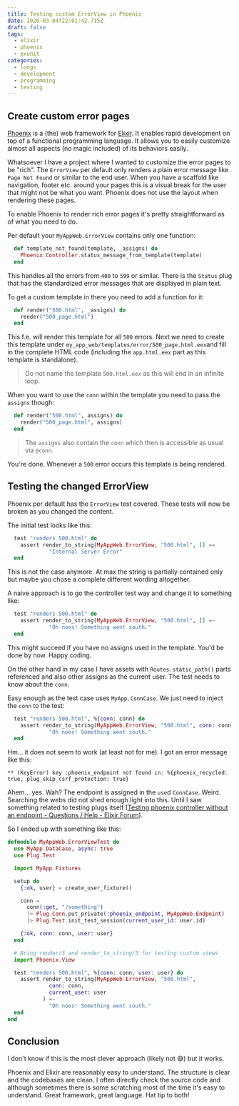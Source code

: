 ```yaml
---
title: Testing custom ErrorView in Phoenix
date: 2020-03-04T22:01:42.715Z
draft: false
tags:
  - elixir
  - phoenix
  - exunit
categories:
  - longs
  - development
  - programming
  - testing
---
```


## Create custom error pages

[Phoenix](http://phoenixframework.org) is a (the) web framework for [Elixir](https://elixir-lang.org). It enables rapid development on top of a functional programming language. It allows you to easily customize almost all aspects (no magic included) of its behaviors easily.

Whatsoever I have a project where I wanted to customize the error pages to be "rich". The `ErrorView` per default only renders a plain error message like `Page Not Found` or similar to the end user. When you have a scaffold like navigation, footer etc. around your pages this is a visual break for the user that might not be what you want. Phoenix does not use the layout when rendering these pages.

To enable Phoenix to render rich error pages it's pretty straightforward as of what you need to do.

Per default your `MyAppWeb.ErrorView` contains only one function:

```elixir {linenos=table}
  def template_not_found(template, _assigns) do
    Phoenix.Controller.status_message_from_template(template)
  end
```

This handles all the errors from `400` to `599` or similar. There is the `Status` plug that has the standardized error messages that are displayed in plain text.

To get a custom template in there you need to add a function for it:

```elixir {linenos=table}
  def render("500.html", _assigns) do
    render("500_page.html")
  end
```

This f.e. will render this template for all `500` errors. Next we need to create this template under `my_app_web/templates/error/500_page.html.eex`and fill in the complete HTML code (including the `app.html.eex` part as this template is standalone).

> Do not name the template `500.html.eex` as this will end in an infinite loop.

When you want to use the `conn` within the template you need to pass the `assigns` though:

```elixir {linenos=table}
  def render("500.html", assigns) do
    render("500_page.html", assigns)
  end
```

> The `assigns` also contain the `conn` which then is accessible as usual via `@conn`.

You're done. Whenever a `500` error occurs this template is being rendered.

## Testing the changed ErrorView

Phoenix per default has the `ErrorView` test covered. These tests will now be broken as you changed the content.

The initial test looks like this:

```elixir {linenos=table}
  test "renders 500.html" do
    assert render_to_string(MyAppWeb.ErrorView, "500.html", [] ==
             "Internal Server Error"
  end
```

This is not the case anymore. At max the string is partially contained only but maybe you chose a complete different wording altogether.

A naive approach is to go the controller test way and change it to something like:

```elixir {linenos=table}
  test "renders 500.html" do
    assert render_to_string(MyAppWeb.ErrorView, "500.html", [] =~
             "Oh noes! Something went south."
  end
```

This might succeed if you have no assigns used in the template. You'd be done by now. Happy coding.

On the other hand in my case I have assets with `Routes.static_path()` parts referenced and also other assigns as the current user. The test needs to know about the `conn`.

Easy enough as the test case uses `MyApp.ConnCase`. We just need to inject the `conn` to the test:

```elixir {linenos=table}
  test "renders 500.html", %{conn: conn} do
    assert render_to_string(MyAppWeb.ErrorView, "500.html", conn: conn =~
             "Oh noes! Something went south."
  end
```

Hm... it does not seem to work (at least not for me). I got an error message like this:

```shell {linenos=table}
** (KeyError) key :phoenix_endpoint not found in: %{phoenix_recycled: true, plug_skip_csrf_protection: true}
```

Ahem... yes. Wah? The endpoint is assigned in the `use`d `ConnCase`. Weird. Searching the webs did not shed enough light into this. Until I saw something related to testing plugs itself ([Testing phoenix controller without an endpoint - Questions / Help - Elixir Forum](https://elixirforum.com/t/testing-phoenix-controller-without-an-endpoint/15377)).

So I ended up with something like this:

```elixir {linenos=table}
defmodule MyAppWeb.ErrorViewTest do
  use MyApp.DataCase, async: true
  use Plug.Test

  import MyApp.Fixtures

  setup do
    {:ok, user} = create_user_fixture()

    conn =
      conn(:get, "/something")
      |> Plug.Conn.put_private(:phoenix_endpoint, MyAppWeb.Endpoint)
      |> Plug.Test.init_test_session(current_user_id: user.id)

    {:ok, conn: conn, user: user}
  end

  # Bring render/3 and render_to_string/3 for testing custom views
  import Phoenix.View

  test "renders 500.html", %{conn: conn, user: user} do
    assert render_to_string(MyAppWeb.ErrorView, "500.html",
             conn: conn,
             current_user: user
           ) =~
             "Oh noes! Something went south."
  end
end
```

## Conclusion

I don't know if this is the most clever approach (likely not 😅) but it works.

Phoenix and Elixir are reasonably easy to understand. The structure is clear and the codebases are clean. I often directly check the source code and although sometimes there is some scratching most of the time it's easy to understand. Great framework, great language. Hat tip to both!
